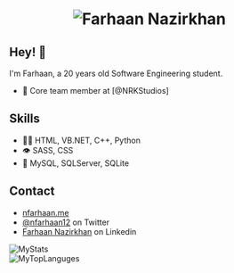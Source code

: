 <h1 align="center">
  <img src="https://github.com/nfarhaan12/nfarhaan12/blob/main/name.svg" alt="Farhaan Nazirkhan" />
</h1>

## Hey! 👋
I'm Farhaan, a 20 years old Software Engineering student.

- 👥 Core team member at [@NRKStudios]

## Skills
- 👨‍💻 HTML, VB.NET, C++, Python
- 👁️ SASS, CSS
- 💽 MySQL, SQLServer, SQLite

## Contact
- [nfarhaan.me](https://nfarhaan.me/)
- [@nfarhaan12](https://twitter.com/nfarhaan12) on Twitter
- [Farhaan Nazirkhan](https://www.linkedin.com/in/farhaannazirkhan/) on Linkedin
  
  

![MyStats](https://github-readme-stats.vercel.app/api?username=nfarhaan12&show_icons=true&theme=gruvbox)
<br>
![MyTopLanguges](https://github-readme-stats.vercel.app/api/top-langs/?username=nfarhaan12&langs_count=8&theme=gruvbox)
